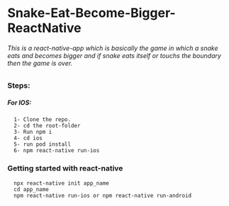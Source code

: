 # Snake-Eat-Become-Bigger-ReactNative

###### This is a react-native-app which is basically the game in which a snake eats and becomes bigger and if snake eats itself or touchs the boundary then the game is over.



### Steps:
  
   ##### For IOS:

      1- Clone the repo.
      2- cd the root-folder
      3- Run npm i
      4- cd ios
      5- run pod install
      6- npm react-native run-ios
      
      
      
### Getting started with react-native
      npx react-native init app_name
      cd app_name
      npm react-native run-ios or npm react-native run-android
